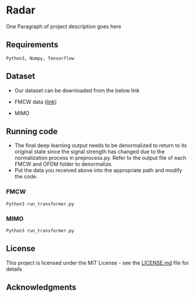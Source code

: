 # Radar

One Paragraph of project description goes here


## Requirements
```
Python3, Numpy, Tensorflow
```

## Dataset

* Our dataset can be downloaded from the below link

* FMCW data ([link](https://drive.google.com/file/d/18s95iyC_ZovvPxSe75rgdS2Q8LFSE_j8/view?usp=sharing))

* MIMO

## Running code
* The final deep learning output needs to be denormalized to return to its original state since the signal strength has changed due to the normalization process in preprocess.py. Refer to the output file of each FMCW and OFDM folder to denormalize.
* Put the data you received above into the appropriate path and modify the code.
### FMCW

```
Python3 run_transformer.py
```
### MIMO
```
Python3 run_transformer.py
```
## License

This project is licensed under the MIT License - see the [LICENSE.md](LICENSE.md) file for details

## Acknowledgments


